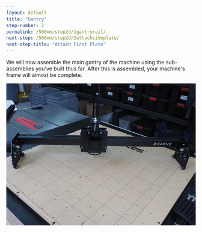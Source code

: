 ```yaml
---
layout: default
title: "Gantry"
step-number: 2
permalink: /500mm/step2d/1gantryrail/
next-step: /500mm/step2d/2attachsideplate/
next-step-title: "Attach First Plate"
---
```

We will now assemble the main gantry of the machine using the sub-assemblies you've built thus far. After this is assembled, your machine's frame will almost be complete.

<img src="../../step2/photo/P4210454jpg18.jpg">